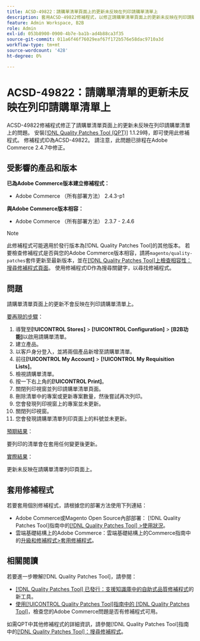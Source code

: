 ```yaml
---
title: ACSD-49822：請購單清單頁面上的更新未反映在列印請購單清單上
description: 套用ACSD-49822修補程式，以修正請購單清單頁面上的更新未反映在列印請購單清單上的Adobe Commerce問題。
feature: Admin Workspace, B2B
role: Admin
exl-id: 053b8900-0900-4b7e-ba1b-ad4b88ca3f35
source-git-commit: 011a6f46f76029eaf67f172b576e58dac9710a3d
workflow-type: tm+mt
source-wordcount: '428'
ht-degree: 0%

---
```


# ACSD-49822：請購單清單的更新未反映在列印請購單清單上

ACSD-49822修補程式修正了請購單清單頁面上的更新未反映在列印請購單清單上的問題。 安裝[[!DNL Quality Patches Tool (QPT)]](https://experienceleague.adobe.com/zh-hant/docs/commerce-operations/tools/quality-patches-tool/quality-patches-tool-to-self-serve-quality-patches) 1.1.29時，即可使用此修補程式。 修補程式ID為ACSD-49822。 請注意，此問題已排程在Adobe Commerce 2.4.7中修正。

## 受影響的產品和版本

**已為Adobe Commerce版本建立修補程式：**

* Adobe Commerce （所有部署方法） 2.4.3-p1

**與Adobe Commerce版本相容：**

* Adobe Commerce （所有部署方法） 2.3.7 - 2.4.6

>[!NOTE]
>
>此修補程式可能適用於發行版本為[!DNL Quality Patches Tool]的其他版本。 若要檢查修補程式是否與您的Adobe Commerce版本相容，請將`magento/quality-patches`套件更新至最新版本，並在[[!DNL Quality Patches Tool]上檢查相容性：搜尋修補程式頁面](https://experienceleague.adobe.com/tools/commerce-quality-patches/index.html?lang=zh-Hant)。 使用修補程式ID作為搜尋關鍵字，以尋找修補程式。

## 問題

請購單清單頁面上的更新不會反映在列印請購單清單上。

<u>要再現的步驟</u>：

1. 導覽至&#x200B;**[!UICONTROL Stores]** > **[!UICONTROL Configuration]** > **[B2B功能]**&#x200B;以啟用請購單清單。
1. 建立產品。
1. 以客戶身分登入，並將兩個產品新增至請購單清單。
1. 前往&#x200B;**[!UICONTROL My Account]** > **[!UICONTROL My Requisition Lists]**。
1. 檢視請購單清單。
1. 按一下右上角的&#x200B;**[!UICONTROL Print]**。
1. 關閉列印視窗並列印請購單清單頁面。
1. 刪除清單中的專案或更新專案數量，然後嘗試再次列印。
1. 您會發現列印視窗上的專案並未更新。
1. 關閉列印視窗。
1. 您會發現請購單清單列印頁面上的料號並未更新。

<u>預期結果</u>：

要列印的清單會在套用任何變更後更新。

<u>實際結果</u>：

更新未反映在請購單清單列印頁面上。

## 套用修補程式

若要套用個別修補程式，請根據您的部署方法使用下列連結：

* Adobe Commerce或Magento Open Source內部部署： [!DNL Quality Patches Tool]指南中的[[!DNL Quality Patches Tool] >使用狀況](/help/tools/quality-patches-tool/usage.md)。
* 雲端基礎結構上的Adobe Commerce：雲端基礎結構上的Commerce指南中的[升級和修補程式>套用修補程式](https://experienceleague.adobe.com/docs/commerce-cloud-service/user-guide/develop/upgrade/apply-patches.html?lang=zh-Hant)。

## 相關閱讀

若要進一步瞭解[!DNL Quality Patches Tool]，請參閱：

* [[!DNL Quality Patches Tool] 已發行：支援知識庫中的自助式品質修補程式](https://experienceleague.adobe.com/zh-hant/docs/commerce-operations/tools/quality-patches-tool/quality-patches-tool-to-self-serve-quality-patches)的新工具。
* [使用[!UICONTROL Quality Patches Tool]指南中的 [!DNL Quality Patches Tool]](/help/tools/quality-patches-tool/patches-available-in-qpt/check-patch-for-magento-issue-with-magento-quality-patches.md)，檢查您的Adobe Commerce問題是否有修補程式可用。


如需QPT中其他修補程式的詳細資訊，請參閱[!DNL Quality Patches Tool]指南中的[[!DNL Quality Patches Tool]：搜尋修補程式](https://experienceleague.adobe.com/tools/commerce-quality-patches/index.html?lang=zh-Hant)。
